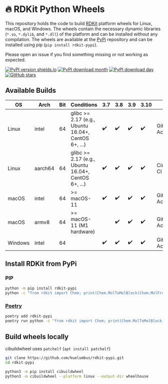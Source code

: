 # 🔥 RDKit Python Wheels

This repository holds the code to build [RDKit](https://github.com/rdkit/rdkit) platform wheels for Linux, macOS, and Windows. The wheels contain the necessary dynamic libraries (`*.so`, `*.dylib`, and `*.dll`) of the platform and can be installed without any compilation. The wheels are available at the [PyPi](https://pypi.org/project/rdkit-pypi/) repository and can be installed using pip (`pip install rdkit-pypi`).

Please open an issue if you find something missing or not working as expected.

[![PyPI version shields.io](https://img.shields.io/pypi/v/rdkit-pypi.svg?style=for-the-badge&logo=PyPI&logoColor=blue)](https://pypi.python.org/pypi/rdkit-pypi/)
[![PyPI download month](https://img.shields.io/pypi/dm/rdkit-pypi.svg?style=for-the-badge&logo=PyPI)](https://pypi.python.org/pypi/rdkit-pypi/)
[![PyPI download day](https://img.shields.io/pypi/dd/rdkit-pypi.svg?style=for-the-badge&logo=PyPI)](https://pypi.python.org/pypi/rdkit-pypi/)
[![GitHub stars](https://img.shields.io/github/stars/kuelumbus/rdkit-pypi.svg?style=social&label=Star&maxAge=2592000)](https://github.com/kuelumbus/rdkit-pypi)

## Available Builds

| OS      | Arch    | Bit | Conditions                                          | 3.7 | 3.8 | 3.9 | 3.10 | CI             |
| ------- | ------- | --- | --------------------------------------------------- | --- | --- | --- | ---- | -------------- |
| Linux   | intel   | 64  | glibc >= 2.17 (e.g., Ubuntu 16.04+, CentOS 6+, ...) | ✔️  | ✔️  | ✔️  | ✔️   | Github Actions |
| Linux   | aarch64 | 64  | glibc >= 2.17 (e.g., Ubuntu 16.04+, CentOS 6+, ...) | ✔️  | ✔️  | ✔️  | ✔️   | Circle CI      |
| macOS   | intel   | 64  | >= macOS-11                                         | ✔️  | ✔️  | ✔️  | ✔️   | Github Actions |
| macOS   | armv8   | 64  | >= macOS-11 (M1 hardware)                           |     | ✔️  | ✔️  | ✔️   | Github Actions |
| Windows | intel   | 64  |                                                     | ✔️  | ✔️  | ✔️  | ✔️   | Github Actions |

## Install RDKit from PyPi

### PIP

```bash
python -m pip install rdkit-pypi
python -c "from rdkit import Chem; print(Chem.MolToMolBlock(Chem.MolFromSmiles('C1CCC1')))"
```

### [Poetry](https://python-poetry.org/)

```bash
poetry add rdkit-pypi
poetry run python -c "from rdkit import Chem; print(Chem.MolToMolBlock(Chem.MolFromSmiles('C1CCC1')))"
```

## Build wheels locally
cibuildwheel uses `patchelf` (`apt install patchelf`)

```bash
git clone https://github.com/kuelumbus/rdkit-pypi.git
cd rdkit-pypi

python3 -m pip install cibuildwheel
python3 -m cibuildwheel --platform linux --output-dir wheelhouse
```
